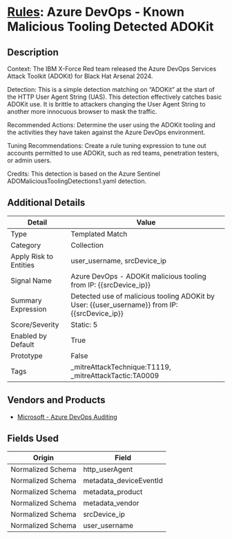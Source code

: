 # [Rules](README.md): Azure DevOps - Known Malicious Tooling Detected ADOKit

## Description
Context:
The IBM X-Force Red team released the Azure DevOps Services Attack Toolkit (ADOKit) for Black Hat Arsenal 2024.

Detection:
This is a simple detection matching on “ADOKit” at the start of the HTTP User Agent String (UAS). This detection effectively catches basic ADOKit use. It is brittle to attackers changing the User Agent String to another more innocuous browser to mask the traffic.

Recommended Actions: 
Determine the user using the ADOKit tooling and the activities they have taken against the Azure DevOps environment.

Tuning Recommendations:
Create a rule tuning expression to tune out accounts permitted to use ADOKit, such as red teams, penetration testers, or admin users. 

Credits:
This detection is based on the Azure Sentinel ADOMaliciousToolingDetections1.yaml detection.

## Additional Details
|Detail|Value|
|----|----|
|Type|Templated Match|
|Category|Collection|
|Apply Risk to Entities|user_username, srcDevice_ip|
|Signal Name|Azure DevOps - ADOKit malicious tooling from IP: {{srcDevice_ip}}|
|Summary Expression|Detected use of malicious tooling ADOKit by User: {{user_username}} from IP: {{srcDevice_ip}}|
|Score/Severity|Static: 5|
|Enabled by Default|True|
|Prototype|False|
|Tags|_mitreAttackTechnique:T1119, _mitreAttackTactic:TA0009|
## Vendors and Products
- [Microsoft - Azure DevOps Auditing](../products/c3b61ddb-4d2d-497c-b873-28938036b67b.md)


## Fields Used

|Origin|Field|
|----|----|
|Normalized Schema|http_userAgent|
|Normalized Schema|metadata_deviceEventId|
|Normalized Schema|metadata_product|
|Normalized Schema|metadata_vendor|
|Normalized Schema|srcDevice_ip|
|Normalized Schema|user_username|


